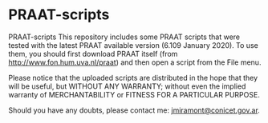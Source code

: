 # PRAAT-scripts
PRAAT-scripts
This repository includes some PRAAT scripts that were tested with the latest PRAAT available version (6.109 January 2020).
To use them, you should first download PRAAT itself (from http://www.fon.hum.uva.nl/praat) and then open a script from
the File menu.

Please notice that the uploaded scripts are distributed in the hope that they will be useful, but WITHOUT ANY WARRANTY;
without even the implied warranty of MERCHANTABILITY or FITNESS FOR A PARTICULAR PURPOSE.

Should you have any doubts, please contact me: jmiramont@conicet.gov.ar.
